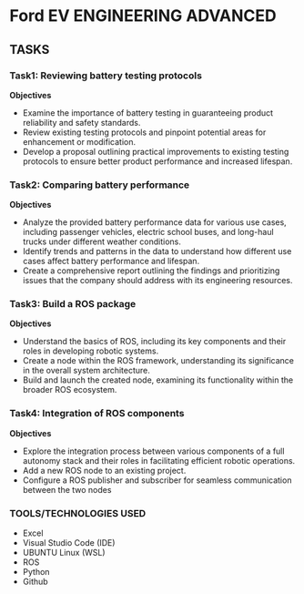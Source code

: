 # Ford EV ENGINEERING ADVANCED
## TASKS
### Task1: Reviewing battery testing protocols
**Objectives**
* Examine the importance of battery testing in guaranteeing product reliability and safety standards.
* Review existing testing protocols and pinpoint potential areas for enhancement or modification.
* Develop a proposal outlining practical improvements to existing testing protocols to ensure better product performance and increased lifespan.
  
### Task2: Comparing battery performance
**Objectives**
* Analyze the provided battery performance data for various use cases, including passenger vehicles, electric school buses, and long-haul trucks under different weather conditions.
* Identify trends and patterns in the data to understand how different use cases affect battery performance and lifespan.
* Create a comprehensive report outlining the findings and prioritizing issues that the company should address with its engineering resources.
  
### Task3: Build a ROS package
**Objectives**
* Understand the basics of ROS, including its key components and their roles in developing robotic systems.
* Create a node within the ROS framework, understanding its significance in the overall system architecture.
* Build and launch the created node, examining its functionality within the broader ROS ecosystem.
  
### Task4: Integration of ROS components
**Objectives**
* Explore the integration process between various components of a full autonomy stack and their roles in facilitating efficient robotic operations.
* Add a new ROS node to an existing project.
* Configure a ROS publisher and subscriber for seamless communication between the two nodes

### TOOLS/TECHNOLOGIES USED

* Excel
* Visual Studio Code (IDE)
* UBUNTU Linux (WSL)
* ROS
* Python
* Github

